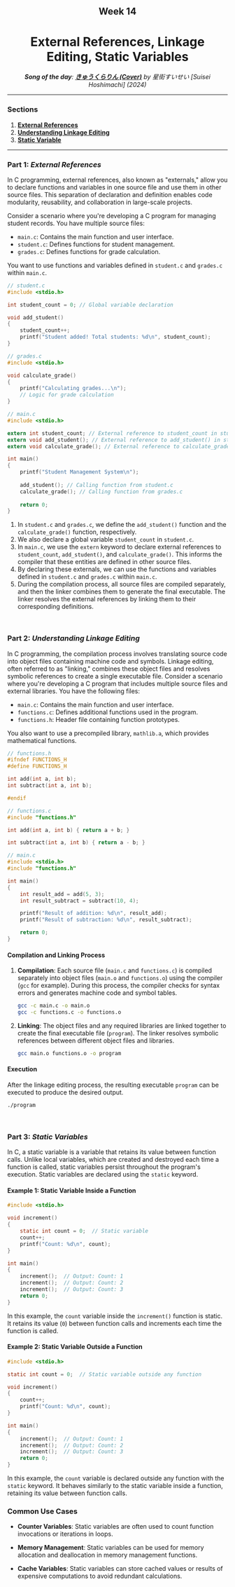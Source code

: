 <h2 align=center>Week 14</h2>

<h1 align=center>External References, Linkage Editing, Static Variables</h1>

<p align=center><strong><em>Song of the day</strong>: <a href="https://youtu.be/QkdDWaBtK04?si=LeEs5aeHO1BrziBz"><strong><u>きゅうくらりん (Cover)</u></strong></a> by 星街すいせい [Suisei Hoshimachi] (2024)</em></p>

---

### Sections

1. [**External References**](#ext)
2. [**Understanding Linkage Editing**](#link)
3. [**Static Variable**](#static)

---

<a id="ext"></a>

### Part 1: _External References_

In C programming, external references, also known as "externals," allow you to declare functions and variables in one source file and use them in other source files. This separation of declaration and definition enables code modularity, reusability, and collaboration in large-scale projects.

Consider a scenario where you're developing a C program for managing student records. You have multiple source files:

- `main.c`: Contains the main function and user interface.
- `student.c`: Defines functions for student management.
- `grades.c`: Defines functions for grade calculation.

You want to use functions and variables defined in `student.c` and `grades.c` within `main.c`.

```c
// student.c
#include <stdio.h>

int student_count = 0; // Global variable declaration

void add_student() 
{
    student_count++;
    printf("Student added! Total students: %d\n", student_count);
}
```

```c
// grades.c
#include <stdio.h>

void calculate_grade()
{
    printf("Calculating grades...\n");
    // Logic for grade calculation
}
```

```c
// main.c
#include <stdio.h>

extern int student_count; // External reference to student_count in student.c
extern void add_student(); // External reference to add_student() in student.c
extern void calculate_grade(); // External reference to calculate_grade() in grades.c

int main()
{
    printf("Student Management System\n");
    
    add_student(); // Calling function from student.c
    calculate_grade(); // Calling function from grades.c
    
    return 0;
}
```

1. In `student.c` and `grades.c`, we define the `add_student()` function and the `calculate_grade()` function, respectively.
2. We also declare a global variable `student_count` in `student.c`.
3. In `main.c`, we use the `extern` keyword to declare external references to `student_count`, `add_student()`, and `calculate_grade()`. This informs the compiler that these entities are defined in other source files.
4. By declaring these externals, we can use the functions and variables defined in `student.c` and `grades.c` within `main.c`.
5. During the compilation process, all source files are compiled separately, and then the linker combines them to generate the final executable. The linker resolves the external references by linking them to their corresponding definitions.

<br>

<a id="link"></a>

### Part 2: _Understanding Linkage Editing_

In C programming, the compilation process involves translating source code into object files containing machine code and symbols. Linkage editing, often referred to as "linking," combines these object files and resolves symbolic references to create a single executable file. Consider a scenario where you're developing a C program that includes multiple source files and external libraries. You have the following files:

- `main.c`: Contains the main function and user interface.
- `functions.c`: Defines additional functions used in the program.
- `functions.h`: Header file containing function prototypes.

You also want to use a precompiled library, `mathlib.a`, which provides mathematical functions.

```c
// functions.h
#ifndef FUNCTIONS_H
#define FUNCTIONS_H

int add(int a, int b);
int subtract(int a, int b);

#endif
```

```c
// functions.c
#include "functions.h"

int add(int a, int b) { return a + b; }

int subtract(int a, int b) { return a - b; }
```

```c
// main.c
#include <stdio.h>
#include "functions.h"

int main() 
{
    int result_add = add(5, 3);
    int result_subtract = subtract(10, 4);

    printf("Result of addition: %d\n", result_add);
    printf("Result of subtraction: %d\n", result_subtract);

    return 0;
}
```

#### Compilation and Linking Process

1. **Compilation**: Each source file (`main.c` and `functions.c`) is compiled separately into object files (`main.o` and `functions.o`) using the compiler (`gcc` for example). During this process, the compiler checks for syntax errors and generates machine code and symbol tables.

    ```bash
    gcc -c main.c -o main.o
    gcc -c functions.c -o functions.o
    ```

2. **Linking**: The object files and any required libraries are linked together to create the final executable file (`program`). The linker resolves symbolic references between different object files and libraries.

    ```bash
    gcc main.o functions.o -o program
    ```

#### Execution

After the linkage editing process, the resulting executable `program` can be executed to produce the desired output.

```bash
./program
```

<br>

<a id="static"></a>

### Part 3: _Static Variables_

In C, a static variable is a variable that retains its value between function calls. Unlike local variables, which are created and destroyed each time a function is called, static variables persist throughout the program's execution. Static variables are declared using the `static` keyword.

#### Example 1: Static Variable Inside a Function

```c
#include <stdio.h>

void increment() 
{
    static int count = 0;  // Static variable
    count++;
    printf("Count: %d\n", count);
}

int main() 
{
    increment();  // Output: Count: 1
    increment();  // Output: Count: 2
    increment();  // Output: Count: 3
    return 0;
}
```

In this example, the `count` variable inside the `increment()` function is static. It retains its value (`0`) between function calls and increments each time the function is called.

#### Example 2: Static Variable Outside a Function

```c
#include <stdio.h>

static int count = 0;  // Static variable outside any function

void increment() 
{
    count++;
    printf("Count: %d\n", count);
}

int main() 
{
    increment();  // Output: Count: 1
    increment();  // Output: Count: 2
    increment();  // Output: Count: 3
    return 0;
}
```

In this example, the `count` variable is declared outside any function with the `static` keyword. It behaves similarly to the static variable inside a function, retaining its value between function calls.

### Common Use Cases

- **Counter Variables**: Static variables are often used to count function invocations or iterations in loops.
  
- **Memory Management**: Static variables can be used for memory allocation and deallocation in memory management functions.

- **Cache Variables**: Static variables can store cached values or results of expensive computations to avoid redundant calculations.